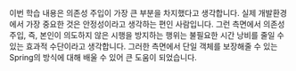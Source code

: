 이번 학습 내용은 의존성 주입이 가장 큰 부분을 차지했다고 생각합니다.
실제 개발환경에서 가장 중요한 것은 안정성이라고 생각하는 편인 사람입니다.
그런 측면에서 의존성 주입, 즉, 본인이 의도하지 않은 시행을 방지하는 행위는 불필요한 시간 낭비를 줄일 수 있는 효과적 수단이라고 생각합니다.
그러한 측면에서 단일 객체를 보장해줄 수 있는 Spring의 방식에 대해 배울 수 있어 큰 도움이 되었습니다.
